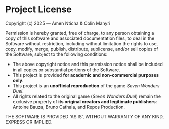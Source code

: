 # Project License

Copyright (c) 2025 — Amen Nticha & Colin Manyri  

Permission is hereby granted, free of charge, to any person obtaining a copy of this software and associated documentation files, to deal in the Software without restriction, including without limitation the rights to use, copy, modify, merge, publish, distribute, sublicense, and/or sell copies of the Software, subject to the following conditions:  

- The above copyright notice and this permission notice shall be included in all copies or substantial portions of the Software.  
- This project is provided **for academic and non-commercial purposes only**.  
- This project is an **unofficial reproduction** of the game *Seven Wonders Duel*.  
- All rights related to the original game (*Seven Wonders Duel*) remain the exclusive property of **its original creators and legitimate publishers**: Antoine Bauza, Bruno Cathala, and Repos Production.  

THE SOFTWARE IS PROVIDED 'AS IS', WITHOUT WARRANTY OF ANY KIND, EXPRESS OR IMPLIED.